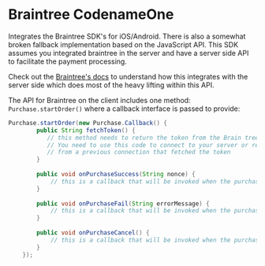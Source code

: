 # Braintree CodenameOne

Integrates the Braintree SDK's for iOS/Android. There is also a somewhat broken fallback implementation based on the  JavaScript API. This SDK assumes you integrated braintree in the server and have a server side API to facilitate the payment processing.

Check out the [Braintree's docs](https://developers.braintreepayments.com/start/overview) to understand how this integrates with the server side which does most of the heavy lifting within this API. 

The API for Braintree on the client includes one method: `Purchase.startOrder()` where a callback interface is passed to provide:

````java
Purchase.startOrder(new Purchase.Callback() {
        public String fetchToken() {
           // this method needs to return the token from the Brain tree server API. 
           // You need to use this code to connect to your server or return the data
           // from a previous connection that fetched the token
        }
        
        public void onPurchaseSuccess(String nonce) {
            // this is a callback that will be invoked when the purchase succeeds
        }
        
        public void onPurchaseFail(String errorMessage) {
            // this is a callback that will be invoked when the purchase fails
        }
        
        public void onPurchaseCancel() {
            // this is a callback that will be invoked when the purchase is canceled
        }
    });
````
